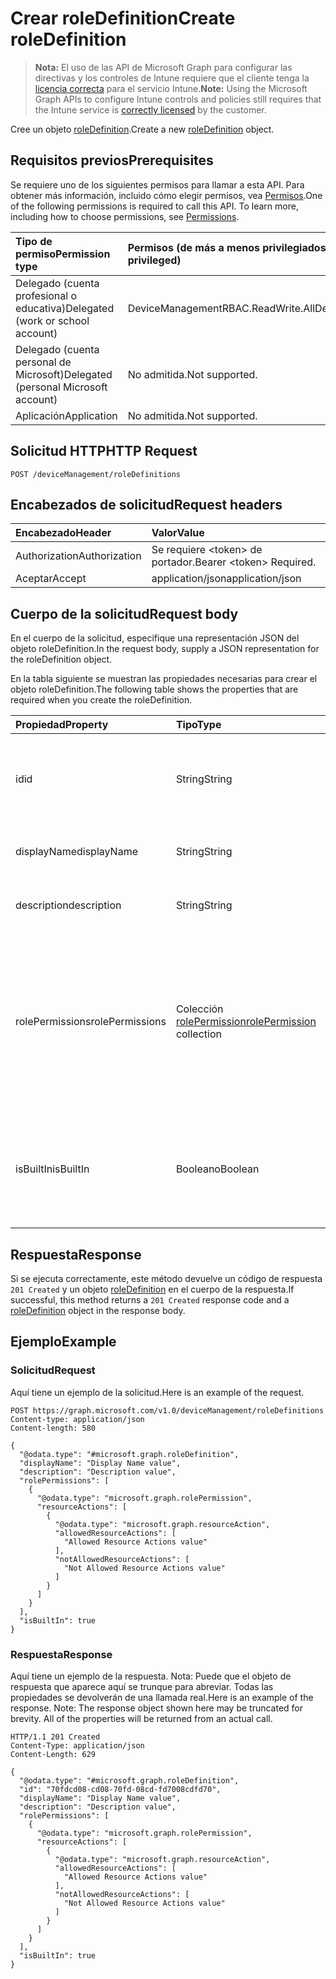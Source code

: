 # <a name="create-roledefinition"></a><span data-ttu-id="d33ce-101">Crear roleDefinition</span><span class="sxs-lookup"><span data-stu-id="d33ce-101">Create roleDefinition</span></span>

> <span data-ttu-id="d33ce-102">**Nota:** El uso de las API de Microsoft Graph para configurar las directivas y los controles de Intune requiere que el cliente tenga la [licencia correcta](https://go.microsoft.com/fwlink/?linkid=839381) para el servicio Intune.</span><span class="sxs-lookup"><span data-stu-id="d33ce-102">**Note:** Using the Microsoft Graph APIs to configure Intune controls and policies still requires that the Intune service is [correctly licensed](https://go.microsoft.com/fwlink/?linkid=839381) by the customer.</span></span>

<span data-ttu-id="d33ce-103">Cree un objeto [roleDefinition](../resources/intune_rbac_roledefinition.md).</span><span class="sxs-lookup"><span data-stu-id="d33ce-103">Create a new [roleDefinition](../resources/intune_rbac_roledefinition.md) object.</span></span>
## <a name="prerequisites"></a><span data-ttu-id="d33ce-104">Requisitos previos</span><span class="sxs-lookup"><span data-stu-id="d33ce-104">Prerequisites</span></span>
<span data-ttu-id="d33ce-p101">Se requiere uno de los siguientes permisos para llamar a esta API. Para obtener más información, incluido cómo elegir permisos, vea [Permisos](../../../concepts/permissions_reference.md).</span><span class="sxs-lookup"><span data-stu-id="d33ce-p101">One of the following permissions is required to call this API. To learn more, including how to choose permissions, see [Permissions](../../../concepts/permissions_reference.md).</span></span>

|<span data-ttu-id="d33ce-107">Tipo de permiso</span><span class="sxs-lookup"><span data-stu-id="d33ce-107">Permission type</span></span>|<span data-ttu-id="d33ce-108">Permisos (de más a menos privilegiados)</span><span class="sxs-lookup"><span data-stu-id="d33ce-108">Permissions (from most to least privileged)</span></span>|
|:---|:---|
|<span data-ttu-id="d33ce-109">Delegado (cuenta profesional o educativa)</span><span class="sxs-lookup"><span data-stu-id="d33ce-109">Delegated (work or school account)</span></span>|<span data-ttu-id="d33ce-110">DeviceManagementRBAC.ReadWrite.All</span><span class="sxs-lookup"><span data-stu-id="d33ce-110">DeviceManagementRBAC.ReadWrite.All</span></span>|
|<span data-ttu-id="d33ce-111">Delegado (cuenta personal de Microsoft)</span><span class="sxs-lookup"><span data-stu-id="d33ce-111">Delegated (personal Microsoft account)</span></span>|<span data-ttu-id="d33ce-112">No admitida.</span><span class="sxs-lookup"><span data-stu-id="d33ce-112">Not supported.</span></span>|
|<span data-ttu-id="d33ce-113">Aplicación</span><span class="sxs-lookup"><span data-stu-id="d33ce-113">Application</span></span>|<span data-ttu-id="d33ce-114">No admitida.</span><span class="sxs-lookup"><span data-stu-id="d33ce-114">Not supported.</span></span>|

## <a name="http-request"></a><span data-ttu-id="d33ce-115">Solicitud HTTP</span><span class="sxs-lookup"><span data-stu-id="d33ce-115">HTTP Request</span></span>
<!-- {
  "blockType": "ignored"
}
-->
``` http
POST /deviceManagement/roleDefinitions
```

## <a name="request-headers"></a><span data-ttu-id="d33ce-116">Encabezados de solicitud</span><span class="sxs-lookup"><span data-stu-id="d33ce-116">Request headers</span></span>
|<span data-ttu-id="d33ce-117">Encabezado</span><span class="sxs-lookup"><span data-stu-id="d33ce-117">Header</span></span>|<span data-ttu-id="d33ce-118">Valor</span><span class="sxs-lookup"><span data-stu-id="d33ce-118">Value</span></span>|
|:---|:---|
|<span data-ttu-id="d33ce-119">Authorization</span><span class="sxs-lookup"><span data-stu-id="d33ce-119">Authorization</span></span>|<span data-ttu-id="d33ce-120">Se requiere &lt;token&gt; de portador.</span><span class="sxs-lookup"><span data-stu-id="d33ce-120">Bearer &lt;token&gt; Required.</span></span>|
|<span data-ttu-id="d33ce-121">Aceptar</span><span class="sxs-lookup"><span data-stu-id="d33ce-121">Accept</span></span>|<span data-ttu-id="d33ce-122">application/json</span><span class="sxs-lookup"><span data-stu-id="d33ce-122">application/json</span></span>|

## <a name="request-body"></a><span data-ttu-id="d33ce-123">Cuerpo de la solicitud</span><span class="sxs-lookup"><span data-stu-id="d33ce-123">Request body</span></span>
<span data-ttu-id="d33ce-124">En el cuerpo de la solicitud, especifique una representación JSON del objeto roleDefinition.</span><span class="sxs-lookup"><span data-stu-id="d33ce-124">In the request body, supply a JSON representation for the roleDefinition object.</span></span>

<span data-ttu-id="d33ce-125">En la tabla siguiente se muestran las propiedades necesarias para crear el objeto roleDefinition.</span><span class="sxs-lookup"><span data-stu-id="d33ce-125">The following table shows the properties that are required when you create the roleDefinition.</span></span>

|<span data-ttu-id="d33ce-126">Propiedad</span><span class="sxs-lookup"><span data-stu-id="d33ce-126">Property</span></span>|<span data-ttu-id="d33ce-127">Tipo</span><span class="sxs-lookup"><span data-stu-id="d33ce-127">Type</span></span>|<span data-ttu-id="d33ce-128">Descripción</span><span class="sxs-lookup"><span data-stu-id="d33ce-128">Description</span></span>|
|:---|:---|:---|
|<span data-ttu-id="d33ce-129">id</span><span class="sxs-lookup"><span data-stu-id="d33ce-129">id</span></span>|<span data-ttu-id="d33ce-130">String</span><span class="sxs-lookup"><span data-stu-id="d33ce-130">String</span></span>|<span data-ttu-id="d33ce-131">Clave de la entidad.</span><span class="sxs-lookup"><span data-stu-id="d33ce-131">Key of the entity.</span></span> <span data-ttu-id="d33ce-132">Es de solo lectura y generada automáticamente.</span><span class="sxs-lookup"><span data-stu-id="d33ce-132">This is read-only and automatically generated.</span></span>|
|<span data-ttu-id="d33ce-133">displayName</span><span class="sxs-lookup"><span data-stu-id="d33ce-133">displayName</span></span>|<span data-ttu-id="d33ce-134">String</span><span class="sxs-lookup"><span data-stu-id="d33ce-134">String</span></span>|<span data-ttu-id="d33ce-135">Nombre para mostrar de la definición de rol.</span><span class="sxs-lookup"><span data-stu-id="d33ce-135">Display Name of the Role definition.</span></span>|
|<span data-ttu-id="d33ce-136">description</span><span class="sxs-lookup"><span data-stu-id="d33ce-136">description</span></span>|<span data-ttu-id="d33ce-137">String</span><span class="sxs-lookup"><span data-stu-id="d33ce-137">String</span></span>|<span data-ttu-id="d33ce-138">Descripción de la definición de rol.</span><span class="sxs-lookup"><span data-stu-id="d33ce-138">Description of the Role definition.</span></span>|
|<span data-ttu-id="d33ce-139">rolePermissions</span><span class="sxs-lookup"><span data-stu-id="d33ce-139">rolePermissions</span></span>|<span data-ttu-id="d33ce-140">Colección [rolePermission](../resources/intune_rbac_rolepermission.md)</span><span class="sxs-lookup"><span data-stu-id="d33ce-140">[rolePermission](../resources/intune_rbac_rolepermission.md) collection</span></span>|<span data-ttu-id="d33ce-141">Lista de los permisos de rol que puede realizar este rol.</span><span class="sxs-lookup"><span data-stu-id="d33ce-141">List of Role Permissions this role is allowed to perform.</span></span> <span data-ttu-id="d33ce-142">Estos deben coincidir con el actionName que se definió como parte de rolePermission.</span><span class="sxs-lookup"><span data-stu-id="d33ce-142">These must match the actionName that is defined as part of the rolePermission.</span></span>|
|<span data-ttu-id="d33ce-143">isBuiltIn</span><span class="sxs-lookup"><span data-stu-id="d33ce-143">isBuiltIn</span></span>|<span data-ttu-id="d33ce-144">Booleano</span><span class="sxs-lookup"><span data-stu-id="d33ce-144">Boolean</span></span>|<span data-ttu-id="d33ce-145">Tipo de rol.</span><span class="sxs-lookup"><span data-stu-id="d33ce-145">Type of Role.</span></span> <span data-ttu-id="d33ce-146">Se establece en True si está integrado o en False si es una definición de rol personalizada.</span><span class="sxs-lookup"><span data-stu-id="d33ce-146">Set to True if it is built-in, or set to False if it is a custom role definition.</span></span>|



## <a name="response"></a><span data-ttu-id="d33ce-147">Respuesta</span><span class="sxs-lookup"><span data-stu-id="d33ce-147">Response</span></span>
<span data-ttu-id="d33ce-148">Si se ejecuta correctamente, este método devuelve un código de respuesta `201 Created` y un objeto [roleDefinition](../resources/intune_rbac_roledefinition.md) en el cuerpo de la respuesta.</span><span class="sxs-lookup"><span data-stu-id="d33ce-148">If successful, this method returns a `201 Created` response code and a [roleDefinition](../resources/intune_rbac_roledefinition.md) object in the response body.</span></span>

## <a name="example"></a><span data-ttu-id="d33ce-149">Ejemplo</span><span class="sxs-lookup"><span data-stu-id="d33ce-149">Example</span></span>
### <a name="request"></a><span data-ttu-id="d33ce-150">Solicitud</span><span class="sxs-lookup"><span data-stu-id="d33ce-150">Request</span></span>
<span data-ttu-id="d33ce-151">Aquí tiene un ejemplo de la solicitud.</span><span class="sxs-lookup"><span data-stu-id="d33ce-151">Here is an example of the request.</span></span>
``` http
POST https://graph.microsoft.com/v1.0/deviceManagement/roleDefinitions
Content-type: application/json
Content-length: 580

{
  "@odata.type": "#microsoft.graph.roleDefinition",
  "displayName": "Display Name value",
  "description": "Description value",
  "rolePermissions": [
    {
      "@odata.type": "microsoft.graph.rolePermission",
      "resourceActions": [
        {
          "@odata.type": "microsoft.graph.resourceAction",
          "allowedResourceActions": [
            "Allowed Resource Actions value"
          ],
          "notAllowedResourceActions": [
            "Not Allowed Resource Actions value"
          ]
        }
      ]
    }
  ],
  "isBuiltIn": true
}
```

### <a name="response"></a><span data-ttu-id="d33ce-152">Respuesta</span><span class="sxs-lookup"><span data-stu-id="d33ce-152">Response</span></span>
<span data-ttu-id="d33ce-p105">Aquí tiene un ejemplo de la respuesta. Nota: Puede que el objeto de respuesta que aparece aquí se trunque para abreviar. Todas las propiedades se devolverán de una llamada real.</span><span class="sxs-lookup"><span data-stu-id="d33ce-p105">Here is an example of the response. Note: The response object shown here may be truncated for brevity. All of the properties will be returned from an actual call.</span></span>
``` http
HTTP/1.1 201 Created
Content-Type: application/json
Content-Length: 629

{
  "@odata.type": "#microsoft.graph.roleDefinition",
  "id": "70fdcd08-cd08-70fd-08cd-fd7008cdfd70",
  "displayName": "Display Name value",
  "description": "Description value",
  "rolePermissions": [
    {
      "@odata.type": "microsoft.graph.rolePermission",
      "resourceActions": [
        {
          "@odata.type": "microsoft.graph.resourceAction",
          "allowedResourceActions": [
            "Allowed Resource Actions value"
          ],
          "notAllowedResourceActions": [
            "Not Allowed Resource Actions value"
          ]
        }
      ]
    }
  ],
  "isBuiltIn": true
}
```



